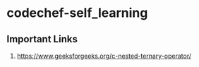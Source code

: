 # codechef-self_learning

## Important Links

1. https://www.geeksforgeeks.org/c-nested-ternary-operator/

